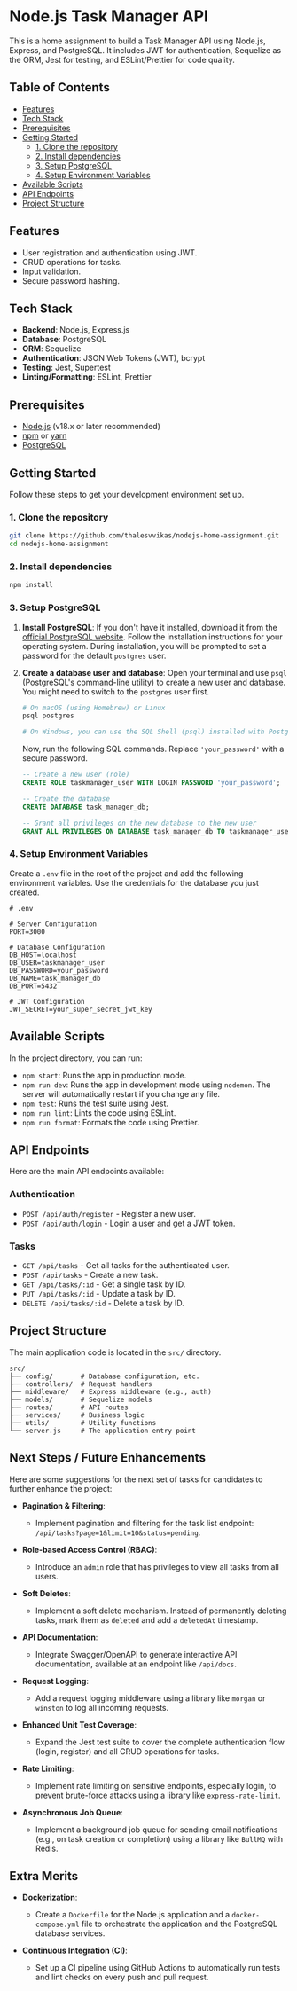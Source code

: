 # Node.js Task Manager API

This is a home assignment to build a Task Manager API using Node.js, Express, and PostgreSQL. It includes JWT for authentication, Sequelize as the ORM, Jest for testing, and ESLint/Prettier for code quality.

## Table of Contents

- [Features](#features)
- [Tech Stack](#tech-stack)
- [Prerequisites](#prerequisites)
- [Getting Started](#getting-started)
  - [1. Clone the repository](#1-clone-the-repository)
  - [2. Install dependencies](#2-install-dependencies)
  - [3. Setup PostgreSQL](#3-setup-postgresql)
  - [4. Setup Environment Variables](#4-setup-environment-variables)
- [Available Scripts](#available-scripts)
- [API Endpoints](#api-endpoints)
- [Project Structure](#project-structure)

## Features

- User registration and authentication using JWT.
- CRUD operations for tasks.
- Input validation.
- Secure password hashing.

## Tech Stack

- **Backend**: Node.js, Express.js
- **Database**: PostgreSQL
- **ORM**: Sequelize
- **Authentication**: JSON Web Tokens (JWT), bcrypt
- **Testing**: Jest, Supertest
- **Linting/Formatting**: ESLint, Prettier

## Prerequisites

- [Node.js](https://nodejs.org/) (v18.x or later recommended)
- [npm](https://www.npmjs.com/) or [yarn](https://yarnpkg.com/)
- [PostgreSQL](https://www.postgresql.org/)

## Getting Started

Follow these steps to get your development environment set up.

### 1. Clone the repository

```bash
git clone https://github.com/thalesvvikas/nodejs-home-assignment.git
cd nodejs-home-assignment
```

### 2. Install dependencies

```bash
npm install
```

### 3. Setup PostgreSQL

1.  **Install PostgreSQL**: If you don't have it installed, download it from the [official PostgreSQL website](https://www.postgresql.org/download/). Follow the installation instructions for your operating system. During installation, you will be prompted to set a password for the default `postgres` user.

2.  **Create a database user and database**:
    Open your terminal and use `psql` (PostgreSQL's command-line utility) to create a new user and database. You might need to switch to the `postgres` user first.

    ```bash
    # On macOS (using Homebrew) or Linux
    psql postgres

    # On Windows, you can use the SQL Shell (psql) installed with Postgres.
    ```

    Now, run the following SQL commands. Replace `'your_password'` with a secure password.

    ```sql
    -- Create a new user (role)
    CREATE ROLE taskmanager_user WITH LOGIN PASSWORD 'your_password';

    -- Create the database
    CREATE DATABASE task_manager_db;

    -- Grant all privileges on the new database to the new user
    GRANT ALL PRIVILEGES ON DATABASE task_manager_db TO taskmanager_user;
    ```

### 4. Setup Environment Variables

Create a `.env` file in the root of the project and add the following environment variables. Use the credentials for the database you just created.

```env
# .env

# Server Configuration
PORT=3000

# Database Configuration
DB_HOST=localhost
DB_USER=taskmanager_user
DB_PASSWORD=your_password
DB_NAME=task_manager_db
DB_PORT=5432

# JWT Configuration
JWT_SECRET=your_super_secret_jwt_key
```

## Available Scripts

In the project directory, you can run:

- `npm start`: Runs the app in production mode.
- `npm run dev`: Runs the app in development mode using `nodemon`. The server will automatically restart if you change any file.
- `npm test`: Runs the test suite using Jest.
- `npm run lint`: Lints the code using ESLint.
- `npm run format`: Formats the code using Prettier.

## API Endpoints

Here are the main API endpoints available:

### Authentication
*   `POST /api/auth/register` - Register a new user.
*   `POST /api/auth/login` - Login a user and get a JWT token.

### Tasks
*   `GET /api/tasks` - Get all tasks for the authenticated user.
*   `POST /api/tasks` - Create a new task.
*   `GET /api/tasks/:id` - Get a single task by ID.
*   `PUT /api/tasks/:id` - Update a task by ID.
*   `DELETE /api/tasks/:id` - Delete a task by ID.

## Project Structure

The main application code is located in the `src/` directory.

```
src/
├── config/       # Database configuration, etc.
├── controllers/  # Request handlers
├── middleware/   # Express middleware (e.g., auth)
├── models/       # Sequelize models
├── routes/       # API routes
├── services/     # Business logic
├── utils/        # Utility functions
└── server.js     # The application entry point
```

## Next Steps / Future Enhancements

Here are some suggestions for the next set of tasks for candidates to further enhance the project:

-   **Pagination & Filtering**:
    -   Implement pagination and filtering for the task list endpoint: `/api/tasks?page=1&limit=10&status=pending`.

-   **Role-based Access Control (RBAC)**:
    -   Introduce an `admin` role that has privileges to view all tasks from all users.

-   **Soft Deletes**:
    -   Implement a soft delete mechanism. Instead of permanently deleting tasks, mark them as `deleted` and add a `deletedAt` timestamp.

-   **API Documentation**:
    -   Integrate Swagger/OpenAPI to generate interactive API documentation, available at an endpoint like `/api/docs`.

-   **Request Logging**:
    -   Add a request logging middleware using a library like `morgan` or `winston` to log all incoming requests.

-   **Enhanced Unit Test Coverage**:
    -   Expand the Jest test suite to cover the complete authentication flow (login, register) and all CRUD operations for tasks.

-   **Rate Limiting**:
    -   Implement rate limiting on sensitive endpoints, especially login, to prevent brute-force attacks using a library like `express-rate-limit`.

-   **Asynchronous Job Queue**:
    -   Implement a background job queue for sending email notifications (e.g., on task creation or completion) using a library like `BullMQ` with Redis.

## Extra Merits

-   **Dockerization**:
    -   Create a `Dockerfile` for the Node.js application and a `docker-compose.yml` file to orchestrate the application and the PostgreSQL database services.

-   **Continuous Integration (CI)**:
    -   Set up a CI pipeline using GitHub Actions to automatically run tests and lint checks on every push and pull request.
```
